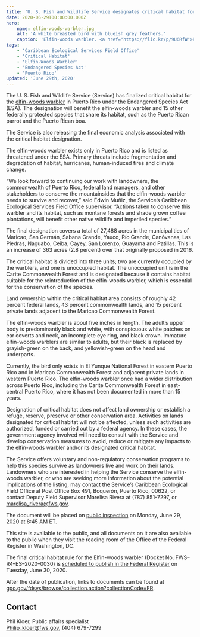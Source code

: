 ```yaml
---
title: 'U. S. Fish and Wildlife Service designates critical habitat for Elfin-woods warbler'
date: 2020-06-29T00:00:00.000Z
hero:
    name: elfin-woods-warbler.jpg
    alt: 'A white breasted bird with blueish grey feathers.'
    caption: 'Elfin-woods warbler. <a href="https://flic.kr/p/9U6RfW">Photo</a> by Mike Morel, USFWS.'
tags:
    - 'Caribbean Ecological Services Field Office'
    - 'Critical Habitat'
    - 'Elfin-Woods Warbler'
    - 'Endangered Species Act'
    - 'Puerto Rico'
updated: 'June 29th, 2020'
---
```


The U. S. Fish and Wildlife Service (Service) has finalized critical habitat for the [elfin-woods warbler](/wildlife/birds/elfin-woods-warbler) in Puerto Rico under the Endangered Species Act (ESA). The designation will benefit the elfin-woods warbler and 15 other federally protected species that share its habitat, such as the Puerto Rican parrot and the Puerto Rican boa.

The Service is also releasing the final economic analysis associated with the critical habitat designation.

The elfin-woods warbler exists only in Puerto Rico and is listed as threatened under the ESA. Primary threats include fragmentation and degradation of habitat, hurricanes, human-induced fires and climate change.

“We look forward to continuing our work with landowners, the commonwealth of Puerto Rico, federal land managers, and other stakeholders to conserve the mountainsides that the elfin-woods warbler needs to survive and recover,” said Edwin Muñiz, the Service’s Caribbean Ecological Services Field Office supervisor. “Actions taken to conserve this warbler and its habitat, such as montane forests and shade grown coffee plantations, will benefit other native wildlife and imperiled species.”

The final designation covers a total of 27,488 acres in the municipalities of Maricao, San Germán, Sabana Grande, Yauco, Río Grande, Canóvanas, Las Piedras, Naguabo, Ceiba, Cayey, San Lorenzo, Guayama and Patillas. This is an increase of 363 acres (2.8 percent) over that originally proposed in 2016.

The critical habitat is divided into three units; two are currently occupied by the warblers, and one is unoccupied habitat. The unoccupied unit is in the Carite Commonwealth Forest and is designated because it contains habitat suitable for the reintroduction of the elfin-woods warbler, which is essential for the conservation of the species.

Land ownership within the critical habitat area consists of roughly 42 percent federal lands, 43 percent commonwealth lands, and 15 percent private lands adjacent to the Maricao Commonwealth Forest.

The elfin-woods warbler is about five inches in length. The adult’s upper body is predominantly black and white, with conspicuous white patches on ear coverts and neck, an incomplete eye ring, and black crown. Immature elfin-woods warblers are similar to adults, but their black is replaced by grayish-green on the back, and yellowish-green on the head and underparts.

Currently, the bird only exists in El Yunque National Forest in eastern Puerto Rico and in Maricao Commonwealth Forest and adjacent private lands in western Puerto Rico. The elfin-woods warbler once had a wider distribution across Puerto Rico, including the Carite Commonwealth Forest in east-central Puerto Rico, where it has not been documented in more than 15 years.

Designation of critical habitat does not affect land ownership or establish a refuge, reserve, preserve or other conservation area. Activities on lands designated for critical habitat will not be affected, unless such activities are authorized, funded or carried out by a federal agency. In these cases, the government agency involved will need to consult with the Service and develop conservation measures to avoid, reduce or mitigate any impacts to the elfin-woods warbler and/or its designated critical habitat.

The Service offers voluntary and non-regulatory conservation programs to help this species survive as landowners live and work on their lands. Landowners who are interested in helping the Service conserve the elfin-woods warbler, or who are seeking more information about the potential implications of the listing, may contact the Service’s Caribbean Ecological Field Office at Post Office Box 491, Boquerón, Puerto Rico, 00622, or contact Deputy Field Supervisor Marelisa Rivera at (787) 851-7297, or [marelisa_rivera@fws.gov](mailto:marelisa_rivera@fws.gov).

The document will be placed on [public inspection](https://www.federalregister.gov/public-inspection) on Monday, June 29, 2020 at 8:45 AM ET.

This site is available to the public, and all documents on it are also available to the public when they visit the reading room of the Office of the Federal Register in Washington, DC.

The final critical habitat rule for the Elfin-woods warbler (Docket No. FWS–R4–ES–2020–0030) is [scheduled to publish in the Federal Register](http://www.gpo.gov/fdsys/html/FR/todays_toc.html) on Tuesday, June 30, 2020.

After the date of publication, links to documents can be found at [gpo.gov/fdsys/browse/collection.action?collectionCode=FR](https://www.gpo.gov/fdsys/browse/collection.action?collectionCode=FR).

## Contact

Phil Kloer, Public affairs specialist  
[Philip_kloer@fws.gov](mailto:Philip_kloer@fws.gov), (404) 679-7299